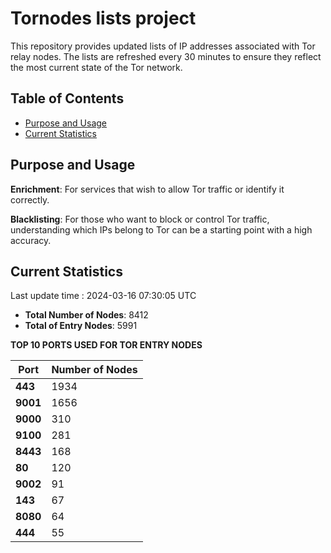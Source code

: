 # Tornodes lists project

This repository provides updated lists of IP addresses associated with Tor relay nodes. The lists are refreshed every 30 minutes to ensure they reflect the most current state of the Tor network.

## Table of Contents

- [Purpose and Usage](#purpose-and-usage)
- [Current Statistics](#current-statistics)


## Purpose and Usage

**Enrichment**: For services that wish to allow Tor traffic or identify it correctly.

**Blacklisting**: For those who want to block or control Tor traffic, understanding which IPs belong to Tor can be a starting point with a high accuracy.

## Current Statistics

Last update time : 2024-03-16 07:30:05 UTC

- **Total Number of Nodes**: 8412
- **Total of Entry Nodes**: 5991

**TOP 10 PORTS USED FOR TOR ENTRY NODES**

| **Port** | **Number of Nodes** |
|------|-----------------|
| **443**   | 1934  |
| **9001**   | 1656  |
| **9000**   | 310  |
| **9100**   | 281  |
| **8443**   | 168  |
| **80**   | 120  |
| **9002**   | 91  |
| **143**   | 67  |
| **8080**   | 64  |
| **444**   | 55  |

